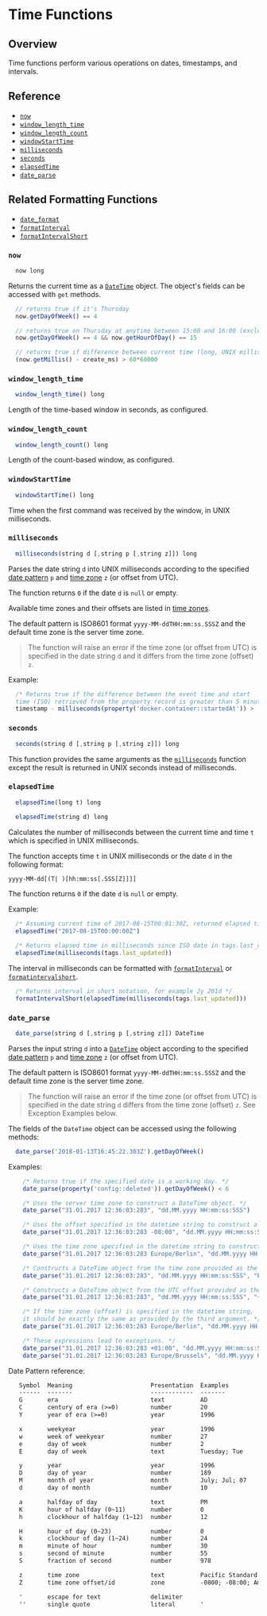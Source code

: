 # Time Functions

## Overview

Time functions perform various operations on dates, timestamps, and intervals.

## Reference

* [`now`](#now)
* [`window_length_time`](#window_length_time)
* [`window_length_count`](#window_length_count)
* [`windowStartTime`](#windowstarttime)
* [`milliseconds`](#milliseconds)
* [`seconds`](#seconds)
* [`elapsedTime`](#elapsedtime)
* [`date_parse`](#date_parse)

## Related Formatting Functions

* [`date_format`](functions-format.md#date_format)
* [`formatInterval`](functions-format.md#formatinterval)
* [`formatIntervalShort`](functions-format.md#formatintervalshort)

### `now`

```javascript
  now long
```

Returns the current time as a [`DateTime`](object-datetime.md) object. The object's fields can be accessed with `get` methods.

```javascript
  // returns true if it's Thursday
  now.getDayOfWeek() == 4
```

```javascript
  // returns true on Thursday at anytime between 15:00 and 16:00 (exclusive)
  now.getDayOfWeek() == 4 && now.getHourOfDay() == 15
```

```javascript
  // returns true if difference between current time (long, UNIX millis) and create_ms (long, UNIX millis) exceeds 1 hour
  (now.getMillis() - create_ms) > 60*60000
```

### `window_length_time`

```javascript
  window_length_time() long
```

Length of the time-based window in seconds, as configured.

### `window_length_count`

```javascript
  window_length_count() long
```

Length of the count-based window, as configured.

### `windowStartTime`

```javascript
  windowStartTime() long
```

Time when the first command was received by the window, in UNIX milliseconds.

### `milliseconds`

```javascript
  milliseconds(string d [,string p [,string z]]) long
```

Parses the date string `d` into UNIX milliseconds according to the specified [date pattern](http://joda-time.sourceforge.net/apidocs/org/joda/time/format/DateTimeFormat.html) `p` and [time zone](http://joda-time.sourceforge.net/timezones.html) `z` (or offset from UTC).

The function returns `0` if the date `d` is `null` or empty.

Available time zones and their offsets are listed in [time zones](../shared/timezone-list.md).

The default pattern is ISO8601 format `yyyy-MM-ddTHH:mm:ss.SSSZ` and the default time zone is the server time zone.

> The function will raise an error if the time zone (or offset from UTC) is specified in the date string `d` and it differs from the time zone (offset) `z`.

Example:

```javascript
  /* Returns true if the difference between the event time and start
  time (ISO) retrieved from the property record is greater than 5 minutes. */
  timestamp - milliseconds(property('docker.container::startedAt')) >  5*60000
```

### `seconds`

```javascript
  seconds(string d [,string p [,string z]]) long
```

This function provides the same arguments as the [`milliseconds`](#milliseconds) function except the result is returned in UNIX seconds instead of milliseconds.

### `elapsedTime`

```javascript
  elapsedTime(long t) long
```

```javascript
  elapsedTime(string d) long
```

Calculates the number of milliseconds between the current time and time `t` which is specified in UNIX milliseconds.

The function accepts time `t` in UNIX milliseconds or the date `d` in the following format:

```txt
yyyy-MM-dd[(T| )[hh:mm:ss[.SSS[Z]]]]
```

The function returns `0` if the date `d` is `null` or empty.

Example:

```javascript
  /* Assuming current time of 2017-08-15T00:01:30Z, returned elapsed time is 90000 */
  elapsedTime("2017-08-15T00:00:00Z")
```

```javascript
  /* Returns elapsed time in milliseconds since ISO date in tags.last_updated */
  elapsedTime(milliseconds(tags.last_updated))
```

The interval in milliseconds can be formatted with [`formatInterval`](functions-format.md#formatinterval) or [`formatintervalshort`](functions-format.md#formatintervalshort).

```javascript
  /* Returns interval in short notation, for example 2y 201d */
  formatIntervalShort(elapsedTime(milliseconds(tags.last_updated)))
```

### `date_parse`

```javascript
  date_parse(string d [,string p [,string z]]) DateTime
```

Parses the input string `d` into a [`DateTime`](object-datetime.md) object according to the specified [date pattern](http://joda-time.sourceforge.net/apidocs/org/joda/time/format/DateTimeFormat.html) `p` and [time zone](../shared/timezone-list.md) `z` (or offset from UTC).

The default pattern is ISO8601 format `yyyy-MM-ddTHH:mm:ss.SSSZ` and the default time zone is the server time zone.

> The function will raise an error if the time zone (or offset from UTC) is specified in the date string `d` differs from the time zone (offset) `z`. See Exception Examples below.

The fields of the `DateTime` object can be accessed using the following methods:

```javascript
  date_parse('2018-01-13T16:45:22.303Z').getDayOfWeek()
```

Examples:

```javascript
    /* Returns true if the specified date is a working day. */
    date_parse(property('config::deleted')).getDayOfWeek() < 6
```

```javascript
    /* Uses the server time zone to construct a DateTime object. */
    date_parse("31.01.2017 12:36:03:283", "dd.MM.yyyy HH:mm:ss:SSS")
```

```javascript
    /* Uses the offset specified in the datetime string to construct a DateTime object. */
    date_parse("31.01.2017 12:36:03:283 -08:00", "dd.MM.yyyy HH:mm:ss:SSS ZZ")
```

```javascript
    /* Uses the time zone specified in the datetime string to construct a DateTime object. */
    date_parse("31.01.2017 12:36:03:283 Europe/Berlin", "dd.MM.yyyy HH:mm:ss:SSS ZZZ")
```

```javascript
    /* Constructs a DateTime object from the time zone provided as the third argument. */
    date_parse("31.01.2017 12:36:03:283", "dd.MM.yyyy HH:mm:ss:SSS", "Europe/Berlin")
```

```javascript
    /* Constructs a DateTime object from the UTC offset provided as the third argument. */
    date_parse("31.01.2017 12:36:03:283", "dd.MM.yyyy HH:mm:ss:SSS", "+01:00")
```

```javascript
    /* If the time zone (offset) is specified in the datetime string,
    it should be exactly the same as provided by the third argument. */
    date_parse("31.01.2017 12:36:03:283 Europe/Berlin", "dd.MM.yyyy HH:mm:ss:SSS ZZZ", "Europe/Berlin")
```

```javascript
    /* These expressions lead to exceptions. */
    date_parse("31.01.2017 12:36:03:283 +01:00", "dd.MM.yyyy HH:mm:ss:SSS ZZ", "Europe/Berlin")
    date_parse("31.01.2017 12:36:03:283 Europe/Brussels", "dd.MM.yyyy HH:mm:ss:SSS ZZZ", "Europe/Berlin")
```

Date Pattern reference:

```txt
   Symbol  Meaning                      Presentation  Examples
   ------  -------                      ------------  -------
   G       era                          text          AD
   C       century of era (>=0)         number        20
   Y       year of era (>=0)            year          1996

   x       weekyear                     year          1996
   w       week of weekyear             number        27
   e       day of week                  number        2
   E       day of week                  text          Tuesday; Tue

   y       year                         year          1996
   D       day of year                  number        189
   M       month of year                month         July; Jul; 07
   d       day of month                 number        10

   a       halfday of day               text          PM
   K       hour of halfday (0~11)       number        0
   h       clockhour of halfday (1~12)  number        12

   H       hour of day (0~23)           number        0
   k       clockhour of day (1~24)      number        24
   m       minute of hour               number        30
   s       second of minute             number        55
   S       fraction of second           number        978

   z       time zone                    text          Pacific Standard Time; PST
   Z       time zone offset/id          zone          -0800; -08:00; America/Los_Angeles

   '       escape for text              delimiter
   ''      single quote                 literal       '
```
